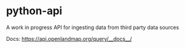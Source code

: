 # python-api
A work in progress API for ingesting data from third party data sources 

Docs: https://api.openlandmap.org/query/__docs__/
